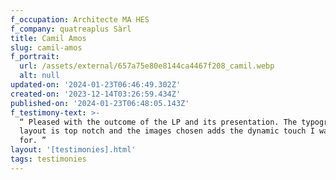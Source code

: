 ```yaml
---
f_occupation: Architecte MA HES
f_company: quatreaplus Sàrl
title: Camil Amos
slug: camil-amos
f_portrait:
  url: /assets/external/657a75e80e8144ca4467f208_camil.webp
  alt: null
updated-on: '2024-01-23T06:46:49.302Z'
created-on: '2023-12-14T03:26:59.434Z'
published-on: '2024-01-23T06:48:05.143Z'
f_testimony-text: >-
  “ Pleased with the outcome of the LP and its presentation. The typography
  layout is top notch and the images chosen adds the dynamic touch I was looking
  for. ”
layout: '[testimonies].html'
tags: testimonies
---
```



